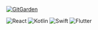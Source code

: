 

[![GitGarden](https://gitgarden.marshallku.dev/?user_name=Blossornn)](https://github.com/marshallku/gitgarden)
<!--![gitblock version](profile-3d-contrib/profile-gitblock.svg)-->
<!--![night rainbow version](profile-3d-contrib/profile-night-rainbow.svg)-->
<!--![green version](profile-3d-contrib/profile-green.svg)-->
<!--![night version](profile-3d-contrib/profile-night-view.svg)-->



  ![React](https://img.shields.io/badge/React-61DAFB?style=flat&logo=react&logoColor=black)
  ![Kotlin](https://img.shields.io/badge/Kotlin-7F52FF?style=flat&logo=kotlin&logoColor=white)
  ![Swift](https://img.shields.io/badge/Swift-FA7343?style=flat&logo=swift&logoColor=white)
  ![Flutter](https://img.shields.io/badge/Flutter-02569B?style=flat&logo=flutter&logoColor=white)
 

